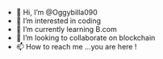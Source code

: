 - 👋 Hi, I’m @Oggybilla090
- 👀 I’m interested in coding
- 🌱 I’m currently learning B.com
- 💞️ I’m looking to collaborate on blockchain
- 📫 How to reach me ...you are here !

<!---
Oggybilla090/Oggybilla090 is a ✨ special ✨ repository because its `README.md` (this file) appears on your GitHub profile.
You can click the Preview link to take a look at your changes.
--->
